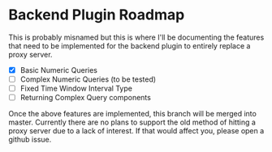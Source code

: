 # Backend Plugin Roadmap

This is probably misnamed but this is where I'll be documenting the features that need to be implemented for the backend plugin to entirely replace a proxy server.

- [x] Basic Numeric Queries 
- [ ] Complex Numeric Queries (to be tested)
- [ ] Fixed Time Window Interval Type
- [ ] Returning Complex Query components

Once the above features are implemented, this branch will be merged into master.
Currently there are no plans to support the old method of hitting a proxy server due to a lack of interest. If that would affect you, please open a github issue.

